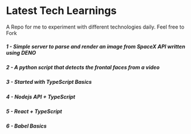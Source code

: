 # Latest Tech Learnings

A Repo for me to experiment with different technologies daily. Feel free to Fork

#####  1 - Simple server to parse and render an image from SpaceX API written using DENO

#####  2 - A python script that detects the frontal faces from a video

#####  3 - Started with TypeScript Basics

#####  4 - Nodejs API + TypeScript

#####  5 - React + TypeScript


#####  6 - Babel Basics
